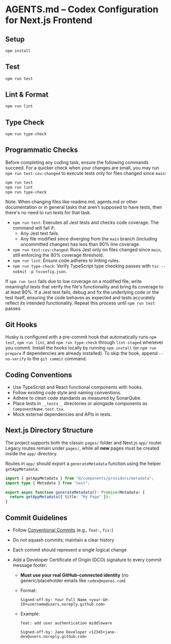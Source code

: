 # AGENTS.md – Codex Configuration for Next.js Frontend

## Setup

```bash
npm install
```

## Test

```bash
npm run test
```

## Lint & Format

```bash
npm run lint
```

## Type Check

```bash
npm run type-check
```

## Programmatic Checks

Before completing any coding task, ensure the following commands succeed. For a
quicker check when your changes are small, you may run
`npm run test:cov:changed` to execute tests only for files changed since `main`:

```bash
npm run test
npm run lint
npm run type-check
```

Note: When changing files like readme.md, agents.md or other documentation or in general tasks that aren't supposed to have tests, then there's no need to run tests for that task.

- `npm run test`: Executes all Jest tests and checks code coverage. The command will fail if:
  - Any Jest test fails.
  - Any file modified since diverging from the `main` branch (including uncommitted changes) has less than 80% line coverage.
- `npm run test:cov:changed`: Runs Jest only on files changed since `main`, still enforcing the 80% coverage threshold.
- `npm run lint`: Ensure code adheres to linting rules.
- `npm run type-check`: Verify TypeScript type checking passes with `tsc --noEmit -p tsconfig.json`.

If `npm run test` fails due to low coverage on a modified file, write meaningful tests that verify the file's functionality and bring its coverage to at least 80%. If a Jest test fails, debug and fix the underlying code or the test itself, ensuring the code behaves as expected and tests accurately reflect its intended functionality. Repeat this process until `npm run test` passes.

## Git Hooks

Husky is configured with a pre-commit hook that automatically runs `npm test`, `npm run lint`, and `npm run type-check` through `lint-staged` whenever you commit. Install the hooks locally by running `npm install` (or `npm run prepare` if dependencies are already installed). To skip the hook, append `--no-verify` to the `git commit` command.

## Coding Conventions

- Use TypeScript and React functional components with hooks.
- Follow existing code style and naming conventions.
- Adhere to clean code standards as measured by SonarQube.
- Place tests in `__tests__` directories or alongside components as `ComponentName.test.tsx`.
- Mock external dependencies and APIs in tests.

## Next.js Directory Structure

The project supports both the classic `pages/` folder and Next.js `app/` router.
Legacy routes remain under `pages/`, while all **new** pages must be created
inside the `app/` directory.

Routes in `app/` should export a `generateMetadata` function using the helper
`getAppMetadata`:

```ts
import { getAppMetadata } from "@/components/providers/metadata";
import type { Metadata } from "next";

export async function generateMetadata(): Promise<Metadata> {
  return getAppMetadata({ title: "My Page" });
}
```

## Commit Guidelines

- Follow [Conventional Commits](https://www.conventionalcommits.org/) (e.g., `feat:`, `fix:`)
- Do not squash commits; maintain a clear history
- Each commit should represent a single logical change
- Add a Developer Certificate of Origin (DCO) signature to every commit message footer:

  - **Must use your real GitHub-connected identity** (no generic/placeholder emails like `codex@openai.com`)
  - Format:
    ```
    Signed-off-by: Your Full Name <your-GH-ID+username@users.noreply.github.com>
    ```
  - Example:

    ```
    feat: add user authentication middleware

    Signed-off-by: Jane Developer <12345+jane-dev@users.noreply.github.com>
    ```
